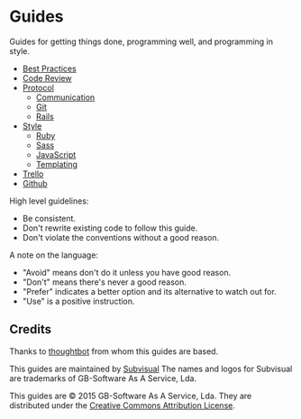 Guides
======

Guides for getting things done, programming well, and programming in style.

* [Best Practices](/best-practices)
* [Code Review](/code-review)
* [Protocol](/protocol)
  * [Communication](/protocol/communication)
  * [Git](/protocol/git)
  * [Rails](/protocol/rails)
* [Style](/style)
  * [Ruby](/style/ruby)
  * [Sass](/style/sass)
  * [JavaScript](/style/js)
  * [Templating](/style/templating)
* [Trello](/trello)
* [Github](/github)

High level guidelines:

* Be consistent.
* Don't rewrite existing code to follow this guide.
* Don't violate the conventions without a good reason.

A note on the language:

* "Avoid" means don't do it unless you have good reason.
* "Don't" means there's never a good reason.
* "Prefer" indicates a better option and its alternative to watch out for.
* "Use" is a positive instruction.

Credits
-------

Thanks to [thoughtbot](http://thoughtbot.com/) from whom this guides are based.

This guides are maintained by [Subvisual](https://subvisual.co)
The names and logos for Subvisual are trademarks of GB-Software As A Service, Lda.

This guides are © 2015 GB-Software As A Service, Lda. They are distributed under the [Creative Commons
Attribution License](http://creativecommons.org/licenses/by/3.0/).
